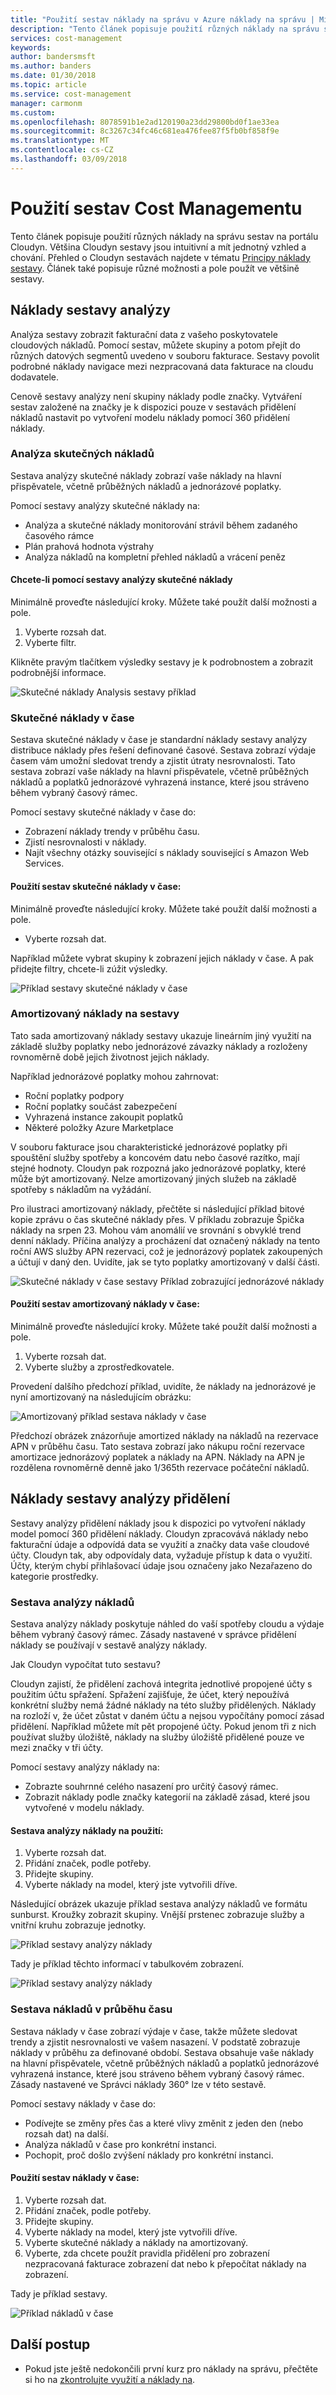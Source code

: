 ```yaml
---
title: "Použití sestav náklady na správu v Azure náklady na správu | Microsoft Docs"
description: "Tento článek popisuje použití různých náklady na správu sestav na portálu Cloudyn."
services: cost-management
keywords: 
author: bandersmsft
ms.author: banders
ms.date: 01/30/2018
ms.topic: article
ms.service: cost-management
manager: carmonm
ms.custom: 
ms.openlocfilehash: 8078591b1e2ad120190a23dd29800bd0f1ae33ea
ms.sourcegitcommit: 8c3267c34fc46c681ea476fee87f5fb0bf858f9e
ms.translationtype: MT
ms.contentlocale: cs-CZ
ms.lasthandoff: 03/09/2018
---
```

# <a name="use-cost-management-reports"></a>Použití sestav Cost Managementu

Tento článek popisuje použití různých náklady na správu sestav na portálu Cloudyn. Většina Cloudyn sestavy jsou intuitivní a mít jednotný vzhled a chování. Přehled o Cloudyn sestavách najdete v tématu [Principy náklady sestavy](understading-cost-reports.md). Článek také popisuje různé možnosti a pole použít ve většině sestavy.

## <a name="cost-analysis-reports"></a>Náklady sestavy analýzy

Analýza sestavy zobrazit fakturační data z vašeho poskytovatele cloudových nákladů. Pomocí sestav, můžete skupiny a potom přejít do různých datových segmentů uvedeno v souboru fakturace. Sestavy povolit podrobné náklady navigace mezi nezpracovaná data fakturace na cloudu dodavatele.

Cenově sestavy analýzy není skupiny náklady podle značky. Vytváření sestav založené na značky je k dispozici pouze v sestavách přidělení nákladů nastavit po vytvoření modelu náklady pomocí 360 přidělení náklady.

### <a name="actual-cost-analysis"></a>Analýza skutečných nákladů

Sestava analýzy skutečné náklady zobrazí vaše náklady na hlavní přispěvatele, včetně průběžných nákladů a jednorázové poplatky.

 Pomocí sestavy analýzy skutečné náklady na:

- Analýza a skutečné náklady monitorování strávil během zadaného časového rámce
- Plán prahová hodnota výstrahy
- Analýza nákladů na kompletní přehled nákladů a vrácení peněz

#### <a name="to-use-the-actual-cost-analysis-report"></a>Chcete-li pomocí sestavy analýzy skutečné náklady

Minimálně proveďte následující kroky. Můžete také použít další možnosti a pole.

1. Vyberte rozsah dat.
2. Vyberte filtr.

Klikněte pravým tlačítkem výsledky sestavy je k podrobnostem a zobrazit podrobnější informace.

![Skutečné náklady Analysis sestavy příklad](./media/use-reports/actual-cost-analysis.png)

### <a name="actual-cost-over-time"></a>Skutečné náklady v čase

Sestava skutečné náklady v čase je standardní náklady sestavy analýzy distribuce náklady přes řešení definované časové. Sestava zobrazí výdaje časem vám umožní sledovat trendy a zjistit útraty nesrovnalosti. Tato sestava zobrazí vaše náklady na hlavní přispěvatele, včetně průběžných nákladů a poplatků jednorázové vyhrazená instance, které jsou stráveno během vybraný časový rámec.

Pomocí sestavy skutečné náklady v čase do:

- Zobrazení náklady trendy v průběhu času.
- Zjistí nesrovnalosti v náklady.
- Najít všechny otázky související s náklady související s Amazon Web Services.

#### <a name="to-use-the-actual-cost-over-time-report"></a>Použití sestav skutečné náklady v čase:

Minimálně proveďte následující kroky. Můžete také použít další možnosti a pole.

- Vyberte rozsah dat.

Například můžete vybrat skupiny k zobrazení jejich náklady v čase. A pak přidejte filtry, chcete-li zúžit výsledky.

![Příklad sestavy skutečné náklady v čase](./media/use-reports/actual-cost-over-time.png)



### <a name="amortized-cost-reports"></a>Amortizovaný náklady na sestavy

Tato sada amortizovaný náklady sestavy ukazuje lineárním jiný využití na základě služby poplatky nebo jednorázové závazky náklady a rozloženy rovnoměrně době jejich životnost jejich náklady.

Například jednorázové poplatky mohou zahrnovat:

- Roční poplatky podpory
- Roční poplatky součást zabezpečení
- Vyhrazená instance zakoupit poplatků
- Některé položky Azure Marketplace

V souboru fakturace jsou charakteristické jednorázové poplatky při spouštění služby spotřeby a koncovém datu nebo časové razítko, mají stejné hodnoty. Cloudyn pak rozpozná jako jednorázové poplatky, které může být amortizovaný. Nelze amortizovaný jiných služeb na základě spotřeby s nákladům na vyžádání.

Pro ilustraci amortizovaný náklady, přečtěte si následující příklad bitové kopie zprávu o čas skutečné náklady přes. V příkladu zobrazuje Špička náklady na srpen 23. Mohou vám anomálií ve srovnání s obvyklé trend denní náklady. Příčina analýzy a procházení dat označený náklady na tento roční AWS služby APN rezervaci, což je jednorázový poplatek zakoupených a účtují v daný den. Uvidíte, jak se tyto poplatky amortizovaný v další části.

![Skutečné náklady v čase sestavy Příklad zobrazující jednorázové náklady](./media/use-reports/actual-amort-example.png)

#### <a name="to-use-the-amortized-cost-over-time-report"></a>Použití sestav amortizovaný náklady v čase:

Minimálně proveďte následující kroky. Můžete také použít další možnosti a pole.

1. Vyberte rozsah dat.
2. Vyberte služby a zprostředkovatele.

Provedení dalšího předchozí příklad, uvidíte, že náklady na jednorázové je nyní amortizovaný na následujícím obrázku:

![Amortizovaný příklad sestava náklady v čase](./media/use-reports/amort-cost-over-time.png)

Předchozí obrázek znázorňuje amortized náklady na nákladů na rezervace APN v průběhu času. Tato sestava zobrazí jako nákupu roční rezervace amortizace jednorázový poplatek a náklady na APN. Náklady na APN je rozdělena rovnoměrně denně jako 1/365th rezervace počáteční nákladů.

## <a name="cost-allocation-analysis-reports"></a>Náklady sestavy analýzy přidělení

Sestavy analýzy přidělení náklady jsou k dispozici po vytvoření náklady model pomocí 360 přidělení náklady. Cloudyn zpracovává náklady nebo fakturační údaje a odpovídá data se využití a značky data vaše cloudové účty. Cloudyn tak, aby odpovídaly data, vyžaduje přístup k data o využití. Účty, kterým chybí přihlašovací údaje jsou označeny jako Nezařazeno do kategorie prostředky.

### <a name="cost-analysis-report"></a>Sestava analýzy nákladů

Sestava analýzy náklady poskytuje náhled do vaší spotřeby cloudu a výdaje během vybraný časový rámec. Zásady nastavené v správce přidělení náklady se používají v sestavě analýzy náklady.

Jak Cloudyn vypočítat tuto sestavu?

Cloudyn zajistí, že přidělení zachová integrita jednotlivé propojené účty s použitím účtu spřažení. Spřažení zajišťuje, že účet, který nepoužívá konkrétní služby nemá žádné náklady na této služby přidělených. Náklady na rozloží v, že účet zůstat v daném účtu a nejsou vypočítány pomocí zásad přidělení. Například můžete mít pět propojené účty. Pokud jenom tři z nich používat služby úložiště, náklady na služby úložiště přidělené pouze ve mezi značky v tři účty.

 Pomocí sestavy analýzy náklady na:

- Zobrazte souhrnné celého nasazení pro určitý časový rámec.
- Zobrazit náklady podle značky kategorií na základě zásad, které jsou vytvořené v modelu náklady.

#### <a name="to-use-the-cost-analysis-report"></a>Sestava analýzy náklady na použití:

1. Vyberte rozsah dat.
2. Přidání značek, podle potřeby.
3. Přidejte skupiny.
4. Vyberte náklady na model, který jste vytvořili dříve.

Následující obrázek ukazuje příklad sestava analýzy nákladů ve formátu sunburst. Kroužky zobrazit skupiny. Vnější prstenec zobrazuje služby a vnitřní kruhu zobrazuje jednotky.

![Příklad sestavy analýzy náklady](./media/use-reports/cost-analysis01.png)



Tady je příklad těchto informací v tabulkovém zobrazení.

![Příklad sestavy analýzy náklady](./media/use-reports/cost-analysis02.png)



### <a name="cost-over-time-report"></a>Sestava nákladů v průběhu času

Sestava náklady v čase zobrazí výdaje v čase, takže můžete sledovat trendy a zjistit nesrovnalosti ve vašem nasazení. V podstatě zobrazuje náklady v průběhu za definované období. Sestava obsahuje vaše náklady na hlavní přispěvatele, včetně průběžných nákladů a poplatků jednorázové vyhrazená instance, které jsou stráveno během vybraný časový rámec. Zásady nastavené ve Správci náklady 360° lze v této sestavě.

Pomocí sestavy náklady v čase do:

- Podívejte se změny přes čas a které vlivy změnit z jeden den (nebo rozsah dat) na další.
- Analýza nákladů v čase pro konkrétní instanci.
- Pochopit, proč došlo zvýšení náklady pro konkrétní instanci.

#### <a name="to-use-the-cost-over-time-report"></a>Použití sestav náklady v čase:

1. Vyberte rozsah dat.
2. Přidání značek, podle potřeby.
3. Přidejte skupiny.
4. Vyberte náklady na model, který jste vytvořili dříve.
5. Vyberte skutečné náklady a náklady na amortizovaný.
6. Vyberte, zda chcete použít pravidla přidělení pro zobrazení nezpracovaná fakturace zobrazení dat nebo k přepočítat náklady na zobrazení.

Tady je příklad sestavy.

![Příklad nákladů v čase](./media/use-reports/cost-over-time.png)



## <a name="next-steps"></a>Další postup

- Pokud jste ještě nedokončili první kurz pro náklady na správu, přečtěte si ho na [zkontrolujte využití a náklady na](tutorial-review-usage.md).
